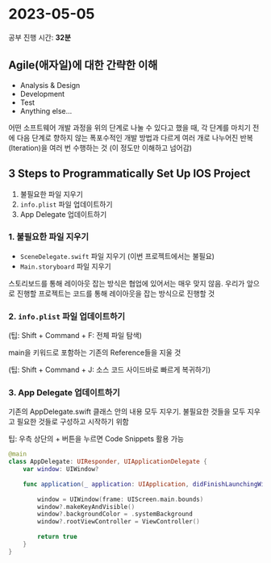 # 2023-05-05

공부 진행 시간: **32분**

## Agile(애자일)에 대한 간략한 이해

- Analysis & Design
- Development
- Test
- Anything else...

어떤 소프트웨어 개발 과정을 위의 단계로 나눌 수 있다고 했을 때,
각 단계를 마치기 전에 다음 단계로 향하지 않는 폭포수적인 개발 방법과 다르게
여러 개로 나누어진 반복(Iteration)을 여러 번 수행하는 것
(이 정도만 이해하고 넘어감)

## 3 Steps to Programmatically Set Up IOS Project

1. 불필요한 파일 지우기
2. `info.plist` 파일 업데이트하기
3. App Delegate 업데이트하기

### 1. 불필요한 파일 지우기

- `SceneDelegate.swift` 파일 지우기 (이번 프로젝트에서는 불필요)
- `Main.storyboard` 파일 지우기

스토리보드를 통해 레이아웃 잡는 방식은 협업에 있어서는 매우 맞지 않음.
우리가 앞으로 진행할 프로젝트는 코드를 통해 레이아웃을 잡는 방식으로 진행할 것

### 2. `info.plist` 파일 업데이트하기

(팁: Shift + Command + F: 전체 파일 탐색)

main을 키워드로 포함하는 기존의 Reference들을 지울 것

(팁: Shift + Command + J: 소스 코드 사이드바로 빠르게 복귀하기)

### 3. App Delegate 업데이트하기

기존의 AppDelegate.swift 클래스 안의 내용 모두 지우기. 불필요한 것들을 모두 지우고 필요한 것들로 구성하고 시작하기 위함

팁: 우측 상단의 + 버튼을 누르면 Code Snippets 활용 가능

```swift
@main
class AppDelegate: UIResponder, UIApplicationDelegate {
    var window: UIWindow?
    
    func application(_ application: UIApplication, didFinishLaunchingWithOptions launchOptions: [UIApplication.LaunchOptionsKey: Any]?) -> Bool {
        
        window = UIWindow(frame: UIScreen.main.bounds)
        window?.makeKeyAndVisible()
        window?.backgroundColor = .systemBackground
        window?.rootViewController = ViewController()
        
        return true
    }
}
```
